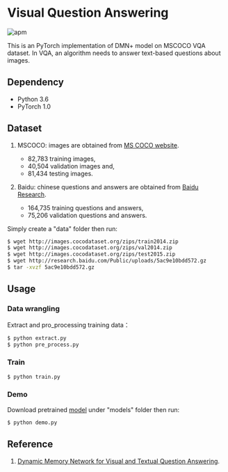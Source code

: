 # Visual Question Answering

![apm](https://img.shields.io/apm/l/vim-mode.svg)

This is an PyTorch implementation of DMN+ model on MSCOCO VQA dataset. In VQA, an algorithm needs to answer text-based questions about images. 

## Dependency
- Python 3.6
- PyTorch 1.0

## Dataset
1. MSCOCO: images are obtained from [MS COCO website](https://visualqa.org/download.html). 
    - 82,783 training images, 
    - 40,504 validation images and, 
    - 81,434 testing images.

2. Baidu: chinese questions and answers are obtained from [Baidu Research](http://idl.baidu.com/FM-IQA.html).
    - 164,735 training questions and answers, 
    - 75,206 validation questions and answers.


Simply create a "data" folder then run:
```bash
$ wget http://images.cocodataset.org/zips/train2014.zip
$ wget http://images.cocodataset.org/zips/val2014.zip
$ wget http://images.cocodataset.org/zips/test2015.zip
$ wget http://research.baidu.com/Public/uploads/5ac9e10bdd572.gz
$ tar -xvzf 5ac9e10bdd572.gz
```

## Usage

### Data wrangling
Extract and pro_processing training data：
```bash
$ python extract.py
$ python pre_process.py
```

### Train
```bash
$ python train.py
```

### Demo
Download pretrained [model](https://github.com/foamliu/Reading-Comprehension/releases/download/v1.0/BEST_checkpoint.tar) under "models" folder then run:

```bash
$ python demo.py
```


## Reference
1. [Dynamic Memory Network for Visual and Textual Question Answering](https://arxiv.org/abs/1603.01417).